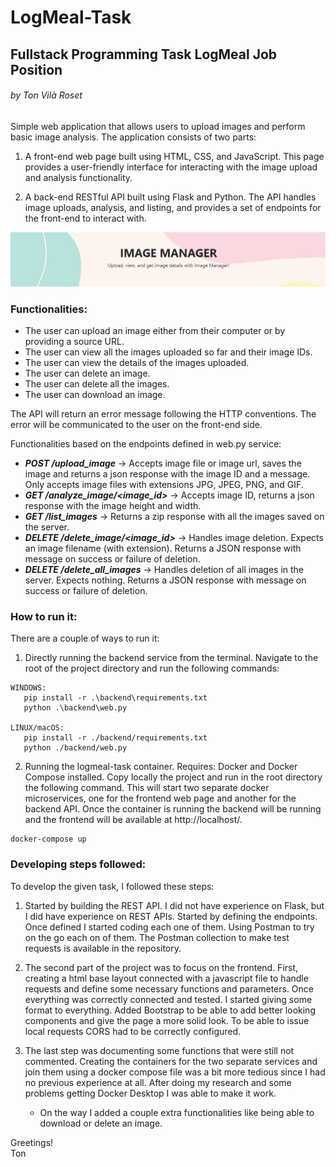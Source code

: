 # LogMeal-Task
## Fullstack Programming Task LogMeal Job Position
###### by Ton Vilà Roset

Simple web application that allows users to upload images and perform basic image analysis. The application consists of two parts:

1. A front-end web page built using HTML, CSS, and JavaScript. This page provides a user-friendly interface for interacting with the image upload and analysis functionality.

2. A back-end RESTful API built using Flask and Python. The API handles image uploads, analysis, and listing, and provides a set of endpoints for the front-end to interact with.

![image](readmeHeader.png)

### Functionalities:

- The user can upload an image either from their computer or by providing a source URL.
- The user can view all the images uploaded so far and their image IDs.
- The user can view the details of the images uploaded.
- The user can delete an image.
- The user can delete all the images.
- The user can download an image.

The API will return an error message following the HTTP conventions. The error will be communicated to the user on the front-end side.


Functionalities based on the endpoints defined in web.py service:
- ***POST /upload_image*** -> Accepts image file or image url, saves the image and returns a json response with the image ID and a message. Only accepts image files with extensions JPG, JPEG, PNG, and GIF.
- ***GET /analyze_image/<image_id>*** -> Accepts image ID, returns a json response with the image height and width.
- ***GET /list_images*** -> Returns a zip response with all the images saved on the server.
- ***DELETE /delete_image/<image_id>*** -> Handles image deletion. Expects an image filename (with extension). Returns a JSON response with message on success or failure of deletion.
- ***DELETE /delete_all_images*** ->  Handles deletion of all images in the server. Expects nothing. Returns a JSON response with message on success or failure of deletion.

### How to run it:
There are a couple of ways to run it:

1. Directly running the backend service from the terminal. Navigate to the root of the project directory and run the following commands:
```
WINDOWS:
   pip install -r .\backend\requirements.txt
   python .\backend\web.py

LINUX/macOS:
   pip install -r ./backend/requirements.txt
   python ./backend/web.py
```
2. Running the logmeal-task container. Requires: Docker and Docker Compose installed. Copy locally the project and run in the root directory the following command. This will start two separate docker microservices, one for the frontend web page and another for the backend API. Once the container is running the backend will be running and the frontend will be available at http://localhost/.
```
docker-compose up
```

### Developing steps followed:
To develop the given task, I followed these steps:

1. Started by building the REST API. I did not have experience on Flask, but I did have experience on REST APIs. Started by defining the endpoints. Once defined I started coding each one of them. Using Postman to try on the go each on of them. The Postman collection to make test requests is available in the repository.

2. The second part of the project was to focus on the frontend. First, creating a html base layout connected with a javascript file to handle requests and define some necessary functions and parameters. Once everything was correctly connected and tested. I started giving some format to everything. Added Bootstrap to be able to add better looking components and give the page a more solid look. To be able to issue local requests CORS had to be correctly configured.

3. The last step was documenting some functions that were still not commented. Creating the containers for the two separate services and join them using a docker compose file was a bit more tedious since I had no previous experience at all. After doing my research and some problems getting Docker Desktop I was able to make it work.
   - On the way I added a couple extra functionalities like being able to download or delete an image.


Greetings!<br>
Ton
